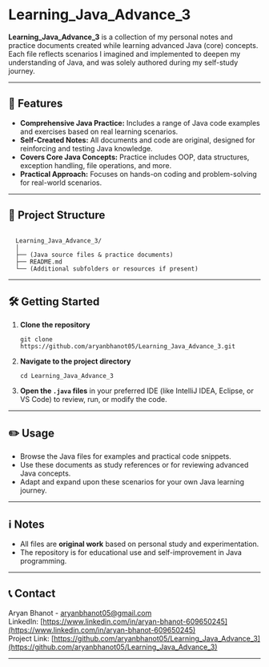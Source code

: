 # Learning_Java_Advance_3

**Learning_Java_Advance_3** is a collection of my personal notes and practice documents created while learning advanced Java (core) concepts. Each file reflects scenarios I imagined and implemented to deepen my understanding of Java, and was solely authored during my self-study journey.

---

## 🚀 Features

- **Comprehensive Java Practice:** Includes a range of Java code examples and exercises based on real learning scenarios.
- **Self-Created Notes:** All documents and code are original, designed for reinforcing and testing Java knowledge.
- **Covers Core Java Concepts:** Practice includes OOP, data structures, exception handling, file operations, and more.
- **Practical Approach:** Focuses on hands-on coding and problem-solving for real-world scenarios.

---

## 📁 Project Structure
<pre><code>
  Learning_Java_Advance_3/
  │
  ├── (Java source files & practice documents)
  ├── README.md
  └── (Additional subfolders or resources if present)
</code></pre>


---

## 🛠️ Getting Started

1. **Clone the repository**
    ```
    git clone https://github.com/aryanbhanot05/Learning_Java_Advance_3.git
    ```
2. **Navigate to the project directory**
    ```
    cd Learning_Java_Advance_3
    ```
3. **Open the `.java` files** in your preferred IDE (like IntelliJ IDEA, Eclipse, or VS Code) to review, run, or modify the code.

---

## ✏️ Usage

- Browse the Java files for examples and practical code snippets.
- Use these documents as study references or for reviewing advanced Java concepts.
- Adapt and expand upon these scenarios for your own Java learning journey.

---

## ℹ️ Notes

- All files are **original work** based on personal study and experimentation.
- The repository is for educational use and self-improvement in Java programming.

---

## 📞 Contact

Aryan Bhanot - aryanbhanot05@gmail.com  
LinkedIn: [https://www.linkedin.com/in/aryan-bhanot-609650245](https://www.linkedin.com/in/aryan-bhanot-609650245)  
Project Link: [https://github.com/aryanbhanot05/Learning_Java_Advance_3](https://github.com/aryanbhanot05/Learning_Java_Advance_3)

---

